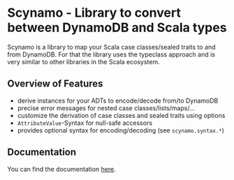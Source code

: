 # Scynamo - Library to convert between DynamoDB and Scala types

Scynamo is a library to map your Scala case classes/sealed traits to
and from DynamoDB.  For that the library uses the typeclass approach
and is very similar to other libraries in the Scala ecosystem.

## Overview of Features

- derive instances for your ADTs to encode/decode from/to DynamoDB
- precise error messages for nested case classes/lists/maps/...
- customize the derivation of case classes and sealed traits using options
- `AttributeValue`-Syntax for null-safe accessors
- provides optional syntax for encoding/decoding (see `scynamo.syntax.*`)

## Documentation

You can find the documentation [here](./docs/README.md).
